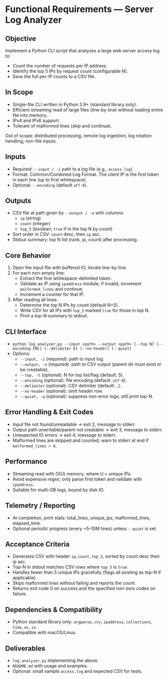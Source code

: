 # Functional Requirements — Server Log Analyzer

## Objective
Implement a Python CLI script that analyzes a large web server access log to:
- Count the number of requests per IP address.
- Identify the top 5 IPs by request count (configurable N).
- Save the full per-IP counts to a CSV file.

## In Scope
- Single-file CLI written in Python 3.9+ (standard library only).
- Efficient streaming read of large files (line-by-line) without loading entire file into memory.
- IPv4 and IPv6 support.
- Tolerant of malformed lines (skip and continue).

Out of scope: distributed processing, remote log ingestion, log rotation handling, non-file inputs.

## Inputs
- Required: `--input / -i` path to a log file (e.g., `access.log`).
- Format: Common/Combined Log Format. The client IP is the first token in each line (up to first whitespace).
- Optional: `--encoding` (default `utf-8`).

## Outputs
- CSV file at path given by `--output / -o` with columns:
  - `ip` (string)
  - `count` (integer)
  - `top_5` (boolean; `true` if in the top N by count)
- Sort order in CSV: `count` desc, then `ip` asc.
- Stdout summary: top N list (rank, ip, count) after processing.

## Core Behavior
1. Open the input file with buffered IO; iterate line-by-line.
2. For each non-empty line:
   - Extract the first whitespace-delimited token.
   - Validate as IP using `ipaddress` module; if invalid, increment `malformed_lines` and continue.
   - Increment a counter for that IP.
3. After reading all lines:
   - Determine the top N IPs by count (default N=5).
   - Write CSV for all IPs with `top_5` marked `true` for those in top N.
   - Print a top-N summary to stdout.

## CLI Interface
- `python log_analyzer.py --input <path> --output <path> [--top N] [--encoding ENC] [--delimiter D] [--no-header] [--quiet]`
- Options:
  - `--input, -i` (required): path to input log.
  - `--output, -o` (required): path to CSV output (parent dir must exist or be creatable).
  - `--top, -t` (optional): N for top list/flag (default: 5).
  - `--encoding` (optional): file encoding (default: `utf-8`).
  - `--delimiter` (optional): CSV delimiter (default: `,`).
  - `--no-header` (optional): omit header row.
  - `--quiet, -q` (optional): suppress non-error logs; still print top-N.

## Error Handling & Exit Codes
- Input file not found/unreadable → exit 2, message to stderr.
- Output path unwritable/parent not creatable → exit 3, message to stderr.
- Unexpected IO errors → exit 4, message to stderr.
- Malformed lines are skipped and counted; warn to stderr at end if `malformed_lines > 0`.

## Performance
- Streaming read with O(U) memory, where U = unique IPs.
- Avoid expensive regex; only parse first token and validate with `ipaddress`.
- Suitable for multi-GB logs, bound by disk IO.

## Telemetry / Reporting
- At completion, print stats: total_lines, unique_ips, malformed_lines, elapsed_time.
- Optional periodic progress (every ~5–10M lines) unless `--quiet` is set.

## Acceptance Criteria
- Generates CSV with header `ip,count,top_5`, sorted by count desc then ip asc.
- Top-N in stdout matches CSV rows where `top_5` is `true`.
- Handles fewer than 5 unique IPs gracefully (flags all existing as top-N if applicable).
- Skips malformed lines without failing and reports the count.
- Returns exit code 0 on success and the specified non-zero codes on failure.

## Dependencies & Compatibility
- Python standard library only: `argparse`, `csv`, `ipaddress`, `collections`, `time`, `os`, `io`.
- Compatible with macOS/Linux.

## Deliverables
- `log_analyzer.py` implementing the above.
- `README.md` with usage and examples.
- Optional: small sample `access.log` and expected CSV for tests.
